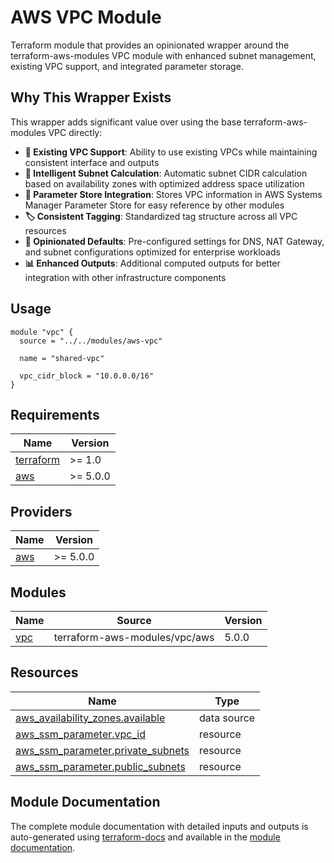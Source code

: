 # AWS VPC Module

Terraform module that provides an opinionated wrapper around the terraform-aws-modules VPC module with enhanced subnet management, existing VPC support, and integrated parameter storage.

## Why This Wrapper Exists

This wrapper adds significant value over using the base terraform-aws-modules VPC directly:

- **🔄 Existing VPC Support**: Ability to use existing VPCs while maintaining consistent interface and outputs
- **📐 Intelligent Subnet Calculation**: Automatic subnet CIDR calculation based on availability zones with optimized address space utilization
- **💾 Parameter Store Integration**: Stores VPC information in AWS Systems Manager Parameter Store for easy reference by other modules
- **🏷️ Consistent Tagging**: Standardized tag structure across all VPC resources
- **🔧 Opinionated Defaults**: Pre-configured settings for DNS, NAT Gateway, and subnet configurations optimized for enterprise workloads
- **📊 Enhanced Outputs**: Additional computed outputs for better integration with other infrastructure components

## Usage

```hcl
module "vpc" {
  source = "../../modules/aws-vpc"

  name = "shared-vpc"

  vpc_cidr_block = "10.0.0.0/16"
}
```

## Requirements

| Name | Version |
|------|---------|
| <a name="requirement_terraform"></a> [terraform](#requirement\_terraform) | >= 1.0 |
| <a name="requirement_aws"></a> [aws](#requirement\_aws) | >= 5.0.0 |

## Providers

| Name | Version |
|------|---------|
| <a name="provider_aws"></a> [aws](#provider\_aws) | >= 5.0.0 |

## Modules

| Name | Source | Version |
|------|--------|---------|
| <a name="module_vpc"></a> [vpc](#module\_vpc) | terraform-aws-modules/vpc/aws | 5.0.0 |

## Resources

| Name | Type |
|------|------|
| [aws_availability_zones.available](https://registry.terraform.io/providers/hashicorp/aws/latest/docs/data-sources/availability_zones) | data source |
| [aws_ssm_parameter.vpc_id](https://registry.terraform.io/providers/hashicorp/aws/latest/docs/resources/ssm_parameter) | resource |
| [aws_ssm_parameter.private_subnets](https://registry.terraform.io/providers/hashicorp/aws/latest/docs/resources/ssm_parameter) | resource |
| [aws_ssm_parameter.public_subnets](https://registry.terraform.io/providers/hashicorp/aws/latest/docs/resources/ssm_parameter) | resource |

## Module Documentation

The complete module documentation with detailed inputs and outputs is auto-generated using [terraform-docs](https://github.com/terraform-docs/terraform-docs) and available in the [module documentation](./docs/MODULE.md).
